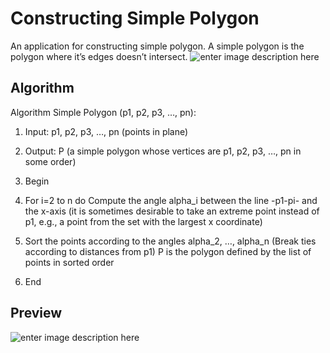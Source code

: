 # Constructing Simple Polygon

An application for constructing simple polygon. A simple polygon is the polygon where it’s edges doesn’t intersect. 
![enter image description here](https://lh3.googleusercontent.com/RHI7HTrGs31-CosszuyoWhpM3fPY2gGHmLUtO2Ci4lp2zeTzHVtRu9t00rjGRGIZ8y2ESxaFZkd-)

## Algorithm
Algorithm Simple Polygon (p1, p2, p3, …, pn):
1. Input: p1, p2, p3, …, pn (points in plane)
2. Output: P (a simple polygon whose vertices are p1, p2, p3, …, pn in some order)
3. Begin
4.  For i=2 to n do
Compute the angle alpha_i between the line -p1-pi- and the x-axis (it is sometimes desirable to take an extreme point instead of p1, e.g., a point from the set with the largest x coordinate)
		 
5. Sort the points according to the angles alpha_2, …, alpha_n (Break ties according to distances from p1)
 P is the polygon defined by the list of points in sorted order
6. End

## Preview
![enter image description here](https://lh3.googleusercontent.com/VorHNh3i-te85PIoFQn_WFAYZpwlKL9viz8LAlPCB8M5OIFjZEMuLHTtl7LNRH_Eq3p84hoKd9J0)
